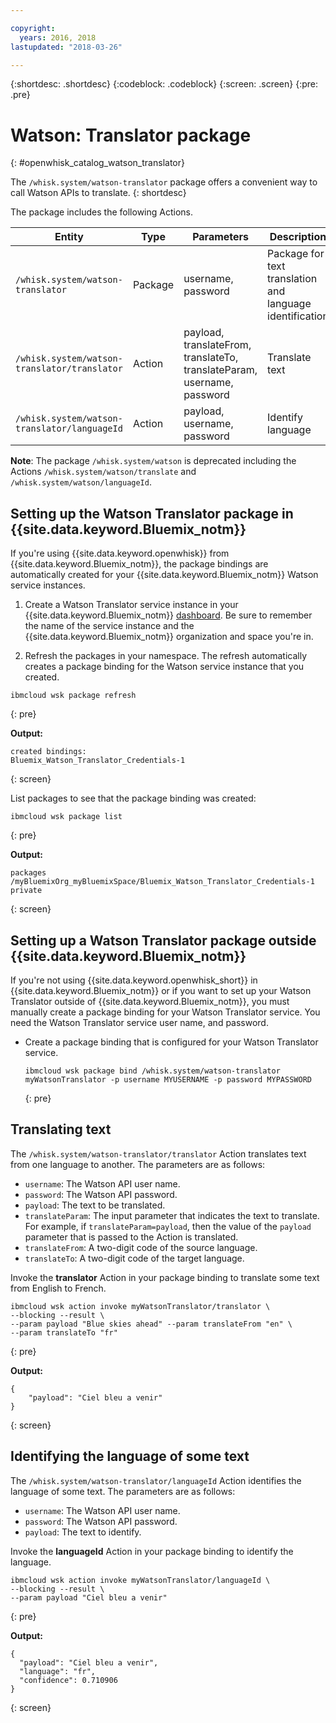 ```yaml
---

copyright:
  years: 2016, 2018
lastupdated: "2018-03-26"

---
```


{:shortdesc: .shortdesc}
{:codeblock: .codeblock}
{:screen: .screen}
{:pre: .pre}

# Watson: Translator package
{: #openwhisk_catalog_watson_translator}

The `/whisk.system/watson-translator` package offers a convenient way to call Watson APIs to translate.
{: shortdesc}

The package includes the following Actions.

| Entity | Type | Parameters | Description |
| --- | --- | --- | --- |
| `/whisk.system/watson-translator` | Package | username, password | Package for text translation and language identification  |
| `/whisk.system/watson-translator/translator` | Action | payload, translateFrom, translateTo, translateParam, username, password | Translate text |
| `/whisk.system/watson-translator/languageId` | Action | payload, username, password | Identify language |

**Note**: The package `/whisk.system/watson` is deprecated including the Actions `/whisk.system/watson/translate` and `/whisk.system/watson/languageId`.

## Setting up the Watson Translator package in {{site.data.keyword.Bluemix_notm}}

If you're using {{site.data.keyword.openwhisk}} from {{site.data.keyword.Bluemix_notm}}, the package bindings are automatically created for your {{site.data.keyword.Bluemix_notm}} Watson service instances.

1. Create a Watson Translator service instance in your {{site.data.keyword.Bluemix_notm}} [dashboard](http://console.bluemix.net). Be sure to remember the name of the service instance and the {{site.data.keyword.Bluemix_notm}} organization and space you're in.

2. Refresh the packages in your namespace. The refresh automatically creates a package binding for the Watson service instance that you created.
  ```
  ibmcloud wsk package refresh
  ```
  {: pre}
  
  **Output:**
  ```
  created bindings:
  Bluemix_Watson_Translator_Credentials-1
  ```
  {: screen}
  
  List packages to see that the package binding was created:
  ```
  ibmcloud wsk package list
  ```
  {: pre}
  
  **Output:**
  ```
  packages
  /myBluemixOrg_myBluemixSpace/Bluemix_Watson_Translator_Credentials-1 private
  ```
  {: screen}
 
## Setting up a Watson Translator package outside {{site.data.keyword.Bluemix_notm}}

If you're not using {{site.data.keyword.openwhisk_short}} in {{site.data.keyword.Bluemix_notm}} or if you want to set up your Watson Translator outside of {{site.data.keyword.Bluemix_notm}}, you must manually create a package binding for your Watson Translator service. You need the Watson Translator service user name, and password.

- Create a package binding that is configured for your Watson Translator service.
  ```
  ibmcloud wsk package bind /whisk.system/watson-translator myWatsonTranslator -p username MYUSERNAME -p password MYPASSWORD
  ```
  {: pre}

## Translating text

The `/whisk.system/watson-translator/translator` Action translates text from one language to another. The parameters are as follows:

- `username`: The Watson API user name.
- `password`: The Watson API password.
- `payload`: The text to be translated.
- `translateParam`: The input parameter that indicates the text to translate. For example, if `translateParam=payload`, then the value of the `payload` parameter that is passed to the Action is translated.
- `translateFrom`: A two-digit code of the source language.
- `translateTo`: A two-digit code of the target language.

Invoke the **translator** Action in your package binding to translate some text from English to French.
```
ibmcloud wsk action invoke myWatsonTranslator/translator \
--blocking --result \
--param payload "Blue skies ahead" --param translateFrom "en" \
--param translateTo "fr"
```
{: pre}
  
**Output:**
```
{
    "payload": "Ciel bleu a venir"
}
```
{: screen}
  
## Identifying the language of some text

The `/whisk.system/watson-translator/languageId` Action identifies the language of some text. The parameters are as follows:

- `username`: The Watson API user name.
- `password`: The Watson API password.
- `payload`: The text to identify.

Invoke the **languageId** Action in your package binding to identify the language.
```
ibmcloud wsk action invoke myWatsonTranslator/languageId \
--blocking --result \
--param payload "Ciel bleu a venir"
```
{: pre}
  
**Output:**
```
{
  "payload": "Ciel bleu a venir",
  "language": "fr",
  "confidence": 0.710906
}
```
{: screen}
  
